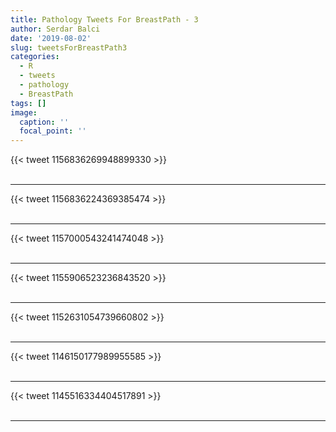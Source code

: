 ```yaml
---
title: Pathology Tweets For BreastPath - 3
author: Serdar Balci
date: '2019-08-02'
slug: tweetsForBreastPath3
categories:
  - R
  - tweets
  - pathology
  - BreastPath
tags: []
image:
  caption: ''
  focal_point: ''
---
```



{{< tweet 1156836269948899330 >}}
<br>
<br>
<hr>
{{< tweet 1156836224369385474 >}}
<br>
<br>
<hr>
{{< tweet 1157000543241474048 >}}
<br>
<br>
<hr>
{{< tweet 1155906523236843520 >}}
<br>
<br>
<hr>
{{< tweet 1152631054739660802 >}}
<br>
<br>
<hr>
{{< tweet 1146150177989955585 >}}
<br>
<br>
<hr>
{{< tweet 1145516334404517891 >}}
<br>
<br>
<hr>
